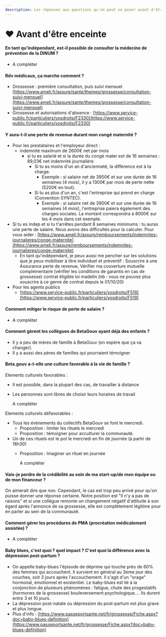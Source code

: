 ```yaml
---
description: Les réponses aux questions qu'on peut se poser avant d'être enceinte.
---
```


# ❤ Avant d'être enceinte

#### En tant qu'indépendant, est-il possible de consulter la médecine de prévention de la DINUM ?

* A compléter

#### Rdv médicaux, ça marche comment ?

* Grossesse : première consultation, puis suivi mensuel [https://www.ameli.fr/assure/sante/themes/grossesse/consultation-suivi-mensuel](https://www.ameli.fr/assure/sante/themes/grossesse/consultation-suivi-mensuel)
* Grossesse et autorisations d'absence : [https://www.service-public.fr/particuliers/vosdroits/F2330](https://www.service-public.fr/particuliers/vosdroits/F2330)

#### Y aura-t-il une perte de revenue durant mon congé maternité ?

* Pour les prestataires et l'employeur direct :
  * indemnité maximum de 2600€ net par mois
    * si tu es salarié et si la durée du congé mater est de 16 semaines : 89,03€ net indemnité journalière
      * Si tu as moins d'un an d'ancienneté, la différence est à ta charge.
        * Exemple : si salaire net de 3900€ et sur une durée de 16 semaines (4 mois), il y a 1300€ par mois de perte nette (5200€ en tout).
      * Si tu as plus d'un an, c'est l'entreprise qui prend en charge (Convention SYNTEC).
        * Exemple : si salaire net de 3900€ et sur une durée de 16 semaines (4 mois), l'entreprise paiera également des charges sociales. La montant correspondra à 8000€ sur les 4 mois dans cet exemple.
* Si tu es indep et si tu t'arrêtes pendant 8 semaines minimums : tu auras une perte de salaire. Nous avons des difficultés pour la calculer. Pour vous aider : [https://www.ameli.fr/assure/remboursements/indemnites-journalieres/conge-maternite](https://www.ameli.fr/assure/remboursements/indemnites-journalieres/conge-maternite)
  * En tant qu'indépendant, je peux aussi me pencher sur les solutions que je peux mobiliser à titre individuel et préventif : Souscrire à une Assurance perte de revenue, Vérifier ma couverture mutuelle complémentaire (vérifier les conditions de garantis en cas de grossesse) contrat éligible loi madelin (nb : vous ne pouvez plus souscrire à ce genre de contrat depuis le 01/10/20)
* Pour les agents publics
  * [https://www.service-public.fr/particuliers/vosdroits/F519](https://www.service-public.fr/particuliers/vosdroits/F519)

#### Comment mitiger le risque de perte de salaire ?

* A compléter

#### Comment gèrent les collègues de BetaGouv ayant déjà des enfants ?

* Il y a peu de mères de famille à BetaGouv (on espère que ça va changer).
* Il y a aussi des pères de familles qui pourraient témoigner

#### Beta.gouv a-t-elle une culture favorable à la vie de famille ?

Elements culturels favorables :

* Il est possible, dans la plupart des cas, de travailler à distance
*   Les personnes sont libres de choisir leurs horaires de travail

    A compléter

Elements culturels défavorables :

* Tous les évènements du collectifs BetaGouv se font le mercredi.
  * Proposition : limiter les rituels le mercredi
  * Proposition : témoigner pour acculturer la communauté.
* Un de ces rituels est le pot le mercredi en fin de journée (à partir de 18h30)
  *   Proposition : Imaginer un rituel en journée

      A compléter

#### Vais-je perdre de la crédibilité au sein de ma start-up/de mon équipe ou de mon financeur ?

On aimerait dire que non. Cependant, le cas est trop peu arrivé pour qu'on puisse donner une réponse certaine. Notre position est "Il n'y a pas de raisons" et si une collègue remonte un changement négatif d'attitude à son égard après l'annonce de sa grossesse, elle est complètement légitime pour en parler au sein de la communauté.

#### Comment gérer les procédures de PMA (procréation médicalement assistée) ?

* A compléter

#### Baby blues, c'est quoi ? quel impact ? C'est quoi la différence avec la dépression post-partum ?

* On appelle baby-blues l'épisode de déprime qui touche près de 60% des femmes qui accouchent. Il survient en général au 3eme jour des couches, soit 3 jours après l'accouchement. Il s'agit d'un "orage" hormonal, émotionnel et existentiel. Le baby-blues est lié à la conjonction de plusieurs phénomènes : fatigue, chute des progestatifs (hormones de la grossesse) bouleversement psychologique.... Ils durent entre 3 et 10 jours.
* La dépression post-natale ou dépression du post-partum est plus grave et plus longue.
* Plus d'info : [https://www.passeportsante.net/fr/grossesse/Fiche.aspx?doc=baby-blues-definition](https://www.passeportsante.net/fr/grossesse/Fiche.aspx?doc=baby-blues-definition)
